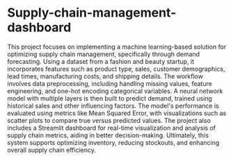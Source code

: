 # Supply-chain-management-dashboard

This project focuses on implementing a machine learning-based solution for optimizing supply chain management, specifically through demand forecasting. Using a dataset from a fashion and beauty startup, it incorporates features such as product type, sales, customer demographics, lead times, manufacturing costs, and shipping details. The workflow involves data preprocessing, including handling missing values, feature engineering, and one-hot encoding categorical variables. A neural network model with multiple layers is then built to predict demand, trained using historical sales and other influencing factors. The model's performance is evaluated using metrics like Mean Squared Error, with visualizations such as scatter plots to compare true versus predicted values. The project also includes a Streamlit dashboard for real-time visualization and analysis of supply chain metrics, aiding in better decision-making. Ultimately, this system supports optimizing inventory, reducing stockouts, and enhancing overall supply chain efficiency.
